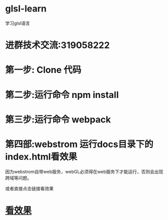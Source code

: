 # glsl-learn
学习glsl语言<h1>进群技术交流:319058222 </h1>
<h1>第一步: Clone 代码 </h1>
<h1>第二步:运行命令 npm install </h1>
<h1>第三步:运行命令 webpack</h1>
<h1>第四部:webstrom 运行docs目录下的index.html看效果</h1>
<p>因为webstrom自带web服务，webGL必须得在web服务下才能运行，否则会出现跨域等问题。</p>
<body>
     或者直接点击链接看效果
    <h1><a href="https://haoyuan336.github.io/glsl-learn/index.html">看效果</a></h1>
</body>
